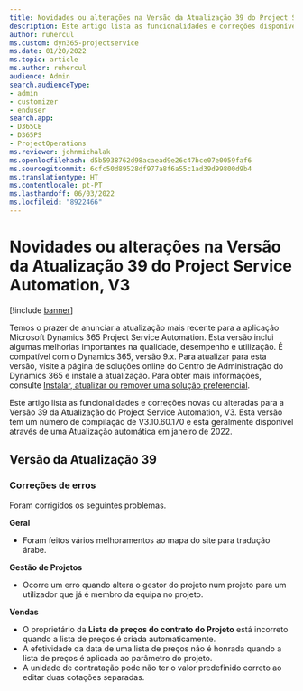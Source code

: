 ```yaml
---
title: Novidades ou alterações na Versão da Atualização 39 do Project Service Automation, V3
description: Este artigo lista as funcionalidades e correções disponíveis na Versão 39 da Atualização do Microsoft Dynamics 365 Project Service Automation, V3.
author: ruhercul
ms.custom: dyn365-projectservice
ms.date: 01/20/2022
ms.topic: article
ms.author: ruhercul
audience: Admin
search.audienceType:
- admin
- customizer
- enduser
search.app:
- D365CE
- D365PS
- ProjectOperations
ms.reviewer: johnmichalak
ms.openlocfilehash: d5b5938762d98acaead9e26c47bce07e0059faf6
ms.sourcegitcommit: 6cfc50d89528df977a8f6a55c1ad39d99800d9b4
ms.translationtype: HT
ms.contentlocale: pt-PT
ms.lasthandoff: 06/03/2022
ms.locfileid: "8922466"
---
```

# <a name="whats-new-or-changed-in-project-service-automation-update-release-39-v3"></a>Novidades ou alterações na Versão da Atualização 39 do Project Service Automation, V3

[!include [banner](../includes/psa-now-project-operations.md)]

Temos o prazer de anunciar a atualização mais recente para a aplicação Microsoft Dynamics 365 Project Service Automation. Esta versão inclui algumas melhorias importantes na qualidade, desempenho e utilização. É compatível com o Dynamics 365, versão 9.x. Para atualizar para esta versão, visite a página de soluções online do Centro de Administração do Dynamics 365 e instale a atualização. Para obter mais informações, consulte [Instalar, atualizar ou remover uma solução preferencial](/power-platform/admin/install-remove-preferred-solution).

Este artigo lista as funcionalidades e correções novas ou alteradas para a Versão 39 da Atualização do Project Service Automation, V3. Esta versão tem um número de compilação de V3.10.60.170 e está geralmente disponível através de uma Atualização automática em janeiro de 2022.

## <a name="update-release-39"></a>Versão da Atualização 39

### <a name="bug-fixes"></a>Correções de erros

Foram corrigidos os seguintes problemas.

**Geral**

- Foram feitos vários melhoramentos ao mapa do site para tradução árabe.

**Gestão de Projetos**

- Ocorre um erro quando altera o gestor do projeto num projeto para um utilizador que já é membro da equipa no projeto.

**Vendas**

- O proprietário da **Lista de preços do contrato do Projeto** está incorreto quando a lista de preços é criada automaticamente. 
- A efetividade da data de uma lista de preços não é honrada quando a lista de preços é aplicada ao parâmetro do projeto.
- A unidade de contratação pode não ter o valor predefinido correto ao editar duas cotações separadas.
